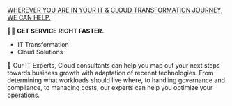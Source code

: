 [WHEREVER YOU ARE IN YOUR IT & CLOUD TRANSFORMATION JOURNEY, WE CAN HELP.](https://www.cloudnautic.in) 

👨‍💻 **GET SERVICE RIGHT FASTER.**
- IT Transformation
- Cloud Solutions

🧙 Our IT Experts, Cloud consultants can help you map out your next steps towards business growth with adaptation of recennt technologies. From determining what workloads should live where, to handling governance and compliance, to managing costs, our experts can help you optimize your operations.

<!--
**Our Services**
- AMC in Softwares
- IT Transformation Consultations
- Cloud Solutions
- Website Development
- Project Management
- Corporate Training
- IT Certifications
- Virtual Internship Program
- Profile Building

### Contact
### [WhatsApp](https://wa.me/message/VGQHQGHXO6NYA1) | [Telegram](https://t.me/TheCloudNautic) | [Facebook](https://facebook.com/cloudnautic) | [Twitter](https://twitter.com/TheCloudnautic) | [Instagram](https://instagram.com/cloudnautic) | [Youtube](https://www.youtube.com/channel/UC7bZ6MWDdX9iTlcVejtMAeQ) | [Linkedin](https://linkedin.com/company/cloudnautic) | [GitHub](https://github.com/cloudnautic)

-->
